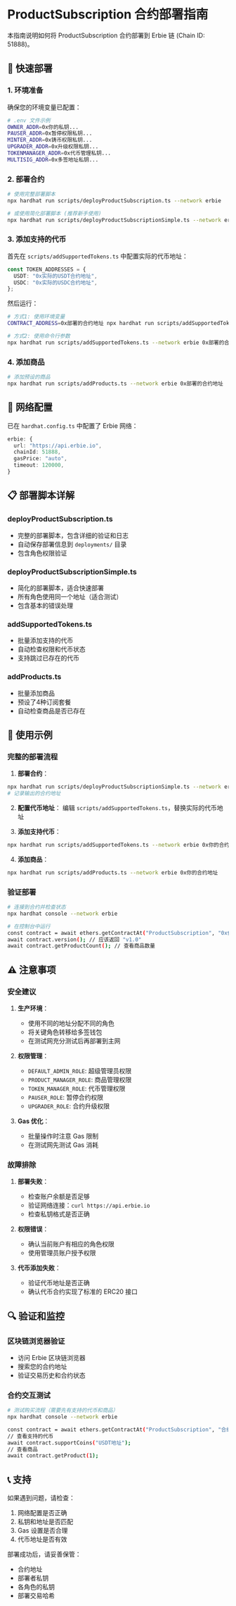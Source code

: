 # ProductSubscription 合约部署指南

本指南说明如何将 ProductSubscription 合约部署到 Erbie 链 (Chain ID: 51888)。

## 🚀 快速部署

### 1. 环境准备

确保您的环境变量已配置：
```bash
# .env 文件示例
OWNER_ADDR=0x你的私钥...
PAUSER_ADDR=0x暂停权限私钥...
MINTER_ADDR=0x铸币权限私钥...
UPGRADER_ADDR=0x升级权限私钥...
TOKENMANAGER_ADDR=0x代币管理私钥...
MULTISIG_ADDR=0x多签地址私钥...
```

### 2. 部署合约

```bash
# 使用完整部署脚本
npx hardhat run scripts/deployProductSubscription.ts --network erbie

# 或使用简化部署脚本 (推荐新手使用)
npx hardhat run scripts/deployProductSubscriptionSimple.ts --network erbie
```

### 3. 添加支持的代币

首先在 `scripts/addSupportedTokens.ts` 中配置实际的代币地址：

```typescript
const TOKEN_ADDRESSES = {
  USDT: "0x实际的USDT合约地址",
  USDC: "0x实际的USDC合约地址",
};
```

然后运行：
```bash
# 方式1: 使用环境变量
CONTRACT_ADDRESS=0x部署的合约地址 npx hardhat run scripts/addSupportedTokens.ts --network erbie

# 方式2: 使用命令行参数
npx hardhat run scripts/addSupportedTokens.ts --network erbie 0x部署的合约地址
```

### 4. 添加商品

```bash
# 添加预设的商品
npx hardhat run scripts/addProducts.ts --network erbie 0x部署的合约地址
```

## 🔧 网络配置

已在 `hardhat.config.ts` 中配置了 Erbie 网络：

```typescript
erbie: {
  url: "https://api.erbie.io",
  chainId: 51888,
  gasPrice: "auto",
  timeout: 120000,
}
```

## 📋 部署脚本详解

### deployProductSubscription.ts
- 完整的部署脚本，包含详细的验证和日志
- 自动保存部署信息到 `deployments/` 目录
- 包含角色权限验证

### deployProductSubscriptionSimple.ts
- 简化的部署脚本，适合快速部署
- 所有角色使用同一个地址（适合测试）
- 包含基本的错误处理

### addSupportedTokens.ts
- 批量添加支持的代币
- 自动检查权限和代币状态
- 支持跳过已存在的代币

### addProducts.ts
- 批量添加商品
- 预设了4种订阅套餐
- 自动检查商品是否已存在

## 📝 使用示例

### 完整的部署流程

1. **部署合约**：
```bash
npx hardhat run scripts/deployProductSubscriptionSimple.ts --network erbie
# 记录输出的合约地址
```

2. **配置代币地址**：
编辑 `scripts/addSupportedTokens.ts`，替换实际的代币地址

3. **添加支持代币**：
```bash
npx hardhat run scripts/addSupportedTokens.ts --network erbie 0x你的合约地址
```

4. **添加商品**：
```bash
npx hardhat run scripts/addProducts.ts --network erbie 0x你的合约地址
```

### 验证部署

```bash
# 连接到合约并检查状态
npx hardhat console --network erbie

# 在控制台中运行
const contract = await ethers.getContractAt("ProductSubscription", "0x你的合约地址");
await contract.version(); // 应该返回 "v1.0"
await contract.getProductCount(); // 查看商品数量
```

## ⚠️ 注意事项

### 安全建议

1. **生产环境**：
   - 使用不同的地址分配不同的角色
   - 将关键角色转移给多签钱包
   - 在测试网充分测试后再部署到主网

2. **权限管理**：
   - `DEFAULT_ADMIN_ROLE`: 超级管理员权限
   - `PRODUCT_MANAGER_ROLE`: 商品管理权限
   - `TOKEN_MANAGER_ROLE`: 代币管理权限
   - `PAUSER_ROLE`: 暂停合约权限
   - `UPGRADER_ROLE`: 合约升级权限

3. **Gas 优化**：
   - 批量操作时注意 Gas 限制
   - 在测试网先测试 Gas 消耗

### 故障排除

1. **部署失败**：
   - 检查账户余额是否足够
   - 验证网络连接：`curl https://api.erbie.io`
   - 检查私钥格式是否正确

2. **权限错误**：
   - 确认当前账户有相应的角色权限
   - 使用管理员账户授予权限

3. **代币添加失败**：
   - 验证代币地址是否正确
   - 确认代币合约实现了标准的 ERC20 接口

## 🔍 验证和监控

### 区块链浏览器验证
- 访问 Erbie 区块链浏览器
- 搜索您的合约地址
- 验证交易历史和合约状态

### 合约交互测试
```bash
# 测试购买流程（需要先有支持的代币和商品）
npx hardhat console --network erbie

const contract = await ethers.getContractAt("ProductSubscription", "合约地址");
// 查看支持的代币
await contract.supportCoins("USDT地址");
// 查看商品
await contract.getProduct(1);
```

## 📞 支持

如果遇到问题，请检查：
1. 网络配置是否正确
2. 私钥和地址是否匹配
3. Gas 设置是否合理
4. 代币地址是否有效

部署成功后，请妥善保管：
- 合约地址
- 部署者私钥
- 各角色的私钥
- 部署交易哈希